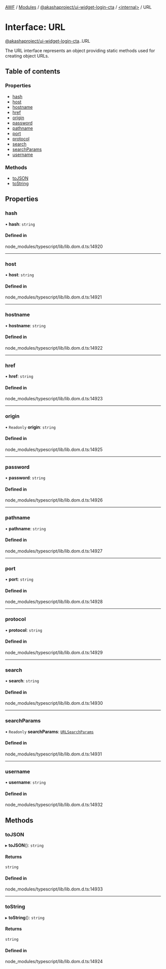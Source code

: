 [AWF](../README.md) / [Modules](../modules.md) / [@akashaproject/ui-widget-login-cta](../modules/akashaproject_ui_widget_login_cta.md) / [<internal\>](../modules/akashaproject_ui_widget_login_cta._internal_.md) / URL

# Interface: URL

[@akashaproject/ui-widget-login-cta](../modules/akashaproject_ui_widget_login_cta.md).[<internal>](../modules/akashaproject_ui_widget_login_cta._internal_.md).URL

The URL interface represents an object providing static methods used for creating object URLs.

## Table of contents

### Properties

- [hash](akashaproject_ui_widget_login_cta._internal_.URL.md#hash)
- [host](akashaproject_ui_widget_login_cta._internal_.URL.md#host)
- [hostname](akashaproject_ui_widget_login_cta._internal_.URL.md#hostname)
- [href](akashaproject_ui_widget_login_cta._internal_.URL.md#href)
- [origin](akashaproject_ui_widget_login_cta._internal_.URL.md#origin)
- [password](akashaproject_ui_widget_login_cta._internal_.URL.md#password)
- [pathname](akashaproject_ui_widget_login_cta._internal_.URL.md#pathname)
- [port](akashaproject_ui_widget_login_cta._internal_.URL.md#port)
- [protocol](akashaproject_ui_widget_login_cta._internal_.URL.md#protocol)
- [search](akashaproject_ui_widget_login_cta._internal_.URL.md#search)
- [searchParams](akashaproject_ui_widget_login_cta._internal_.URL.md#searchparams)
- [username](akashaproject_ui_widget_login_cta._internal_.URL.md#username)

### Methods

- [toJSON](akashaproject_ui_widget_login_cta._internal_.URL.md#tojson)
- [toString](akashaproject_ui_widget_login_cta._internal_.URL.md#tostring)

## Properties

### hash

• **hash**: `string`

#### Defined in

node_modules/typescript/lib/lib.dom.d.ts:14920

___

### host

• **host**: `string`

#### Defined in

node_modules/typescript/lib/lib.dom.d.ts:14921

___

### hostname

• **hostname**: `string`

#### Defined in

node_modules/typescript/lib/lib.dom.d.ts:14922

___

### href

• **href**: `string`

#### Defined in

node_modules/typescript/lib/lib.dom.d.ts:14923

___

### origin

• `Readonly` **origin**: `string`

#### Defined in

node_modules/typescript/lib/lib.dom.d.ts:14925

___

### password

• **password**: `string`

#### Defined in

node_modules/typescript/lib/lib.dom.d.ts:14926

___

### pathname

• **pathname**: `string`

#### Defined in

node_modules/typescript/lib/lib.dom.d.ts:14927

___

### port

• **port**: `string`

#### Defined in

node_modules/typescript/lib/lib.dom.d.ts:14928

___

### protocol

• **protocol**: `string`

#### Defined in

node_modules/typescript/lib/lib.dom.d.ts:14929

___

### search

• **search**: `string`

#### Defined in

node_modules/typescript/lib/lib.dom.d.ts:14930

___

### searchParams

• `Readonly` **searchParams**: [`URLSearchParams`](../modules/akashaproject_ui_widget_login_cta._internal_.md#urlsearchparams)

#### Defined in

node_modules/typescript/lib/lib.dom.d.ts:14931

___

### username

• **username**: `string`

#### Defined in

node_modules/typescript/lib/lib.dom.d.ts:14932

## Methods

### toJSON

▸ **toJSON**(): `string`

#### Returns

`string`

#### Defined in

node_modules/typescript/lib/lib.dom.d.ts:14933

___

### toString

▸ **toString**(): `string`

#### Returns

`string`

#### Defined in

node_modules/typescript/lib/lib.dom.d.ts:14924
